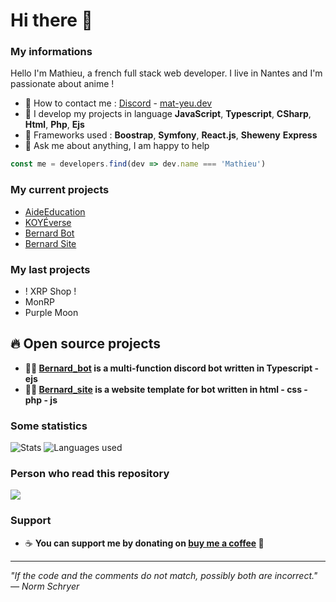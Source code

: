 # Hi there 👋 

### My informations
Hello I'm Mathieu, a french full stack web developer. I live in Nantes and I'm passionate about anime !
- 🔭 How to contact me : [Discord](https://discord.com/users/916444775861850175) - [mat-yeu.dev](https://mat-yeu.dev)
- 🌱 I develop my projects in language __JavaScript__, __Typescript__, __CSharp__, __Html__, __Php__, __Ejs__
- 🍉 Frameworks used : __Boostrap__, __Symfony__, __React.js__, __Sheweny__ __Express__
- 🎈 Ask me about anything, I am happy to help
```javascript
const me = developers.find(dev => dev.name === 'Mathieu')
```

### My current projects 
- [AideEducation](https://aideeducation.fr)
- [KOYÉverse](https://koye.io)
- [Bernard Bot](https://github.com/matyeu/bernard_bot)
- [Bernard Site](https://github.com/matyeu/bernard_site)


### My last projects
- ! XRP Shop !
- MonRP
- Purple Moon

## 🔥 Open source projects
- **🐻‍❄️ [Bernard_bot](https://github.com/matyeu/bernard_bot) is a multi-function discord bot written in Typescript - ejs**
- **🐻‍❄️ [Bernard_site](https://github.com/matyeu/bernard_site) is a website template for bot written in html - css - php - js**


### Some statistics
<img alt="Stats" src="https://github-readme-stats.vercel.app/api?username=matyeu&show_icons=true&hide_border=true&theme=tokyonight" />
<img alt="Languages used" src="https://github-readme-stats.vercel.app/api/top-langs?username=matyeu&show_icons=true&theme=tokyonight&layout=compact" />

### Person who read this repository
<img align="center" src="http://estruyf-github.azurewebsites.net/api/VisitorHit?user=LACOSTAR91&repo=matyeu&countColorcountColor&countColor=%FFFFFF"/>    

### Support
- ☕️ **You can support me by donating on [buy me a coffee](https://www.buymeacoffee.com/matyeu) 💖**

---

*"If the code and the comments do not match, possibly both are incorrect." — Norm Schryer*
